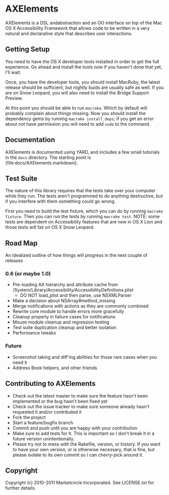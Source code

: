 # AXElements

AXElements is a DSL andabstraction and an OO interface on top of the
Mac OS X Accessibility Framework that allows code to be written in a
very natural and declarative style that describes user interactions.

## Getting Setup

You need to have the OS X developer tools installed in order to get
the full experience. Go ahead and install the tools now if you haven't
done that yet, I'll wait.

Once, you have the developer tools, you should install MacRuby, the
latest release should be sufficient, but nightly buids are usually
safe as well. If you are on Snow Leopard, you will also need to
install the Bridge Support Preview.

At this point you should be able to run `macrake`. Which by default
will probably complain about things missing. Now you should install
the dependency gems by running `macrake install_deps`; if you get an
error about not have permission you will need to add `sudo` to the
command.

## Documentation

AXElements is documented using YARD, and includes a few small
tutorials in the `docs` directory. The starting point is
{file:docs/AXElements.markdown}.

## Test Suite

The nature of this library requires that the tests take over your
computer while they run. The tests aren't programmed to do anything
destructive, but if you interfere with them something could go wrong.

First you need to build the test fixture, which you can do by running
`macrake fixture`. Then you can run the tests by running
`macrake test`. NOTE: some tests are dependent on Accessibility
features that are new in OS X Lion and those tests will fail on OS X
Snow Leopard.

## Road Map

An idealized outline of how things will progress in the next couple of releases

### 0.6 (or maybe 1.0)

- Pre-loading AX hierarchy and attribute cache from
  /System/Library/Accessibility/AccessibilityDefinitions.plist
  + DO NOT load_plist and then parse, use NSXMLParser
- Make a decision about NSArray#method_missing
- Merge notifications with actions as they are commonly combined
- Rewrite core module to handle errors more gracefully
- Cleanup properly in failure cases for notifications
- Mouse module cleanup and regression testing
- Test suite duplication cleanup and better isolation
- Performance tweaks

### Future

- Screenshot taking and diff'ing abilities for those rare cases when
  you need it
- Address Book helpers, and other friends

## Contributing to AXElements

* Check out the latest master to make sure the feature hasn't been implemented or the bug hasn't been fixed yet
* Check out the issue tracker to make sure someone already hasn't requested it and/or contributed it
* Fork the project
* Start a feature/bugfix branch
* Commit and push until you are happy with your contribution
* Make sure to add tests for it. This is important so I don't break it in a future version unintentionally.
* Please try not to mess with the Rakefile, version, or history. If you want to have your own version, or is otherwise necessary, that is fine, but please isolate to its own commit so I can cherry-pick around it.

## Copyright

Copyright (c) 2010-2011 Marketcircle Incorporated. See LICENSE.txt for further details.

